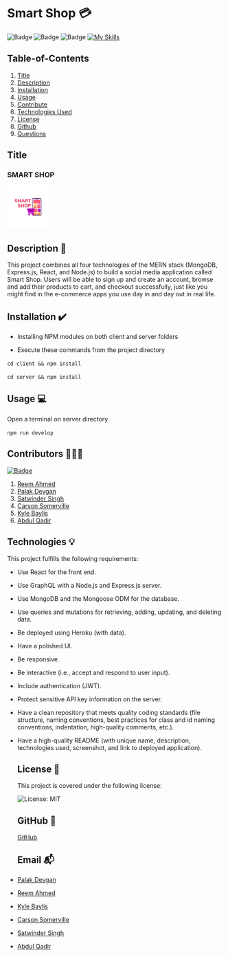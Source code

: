  # Smart Shop 💳
  
   ![Badge](https://img.shields.io/badge/License-MIT-blueviolet)
   ![Badge](https://img.shields.io/badge/Contributors-6-blue)
   ![Badge](https://camo.githubusercontent.com/03511d15a67d65f4b7f4efe2c12d9fe1f2384b667518fc7a19128c2ad65fa664/68747470733a2f2f696d672e736869656c64732e696f2f6e706d2f762f407472616e73666572776973652f69636f6e732e737667)
   [![My Skills](https://skills.thijs.gg/icons?i=java,expressjs,nodejs,git,mongodb,react&theme=light)](https://skills.thijs.gg)
   
    
  
## Table-of-Contents
  
  1. [Title](#title)
  2. [Description](#description)
  3. [Installation](#Installation)
  4. [Usage](#usage)
  5. [Contribute](#contribute)
  6. [Technologies Used](#tests)
  7. [License](#license)
  8. [Github](#github)
  9. [Questions](#email)

## Title
  
   ### SMART SHOP
  ![image](./resources/images/Smart%20Online%20Shop%20Chart%20Logo.png)

## Description 📃
  
  This project combines all four technologies of the MERN stack (MongoDB, Express.js, React, and Node.js) to build a social media application called Smart Shop. Users will be able to sign up and create an account, browse and add their products to cart, and checkout successfully, just like you might find in the e-commerce apps you use day in and day out in real life.

## Installation ✔️
  
- Installing NPM modules on both client and server folders

- Execute these commands from the project directory

`cd client && npm install`

`cd server && npm install`


## Usage 💻

  Open a terminal on server directory

  `npm run develop`

## Contributors 👨🏽‍💻
  
  [![Badge](https://img.shields.io/badge/Collaborators-6-red)](https://github.com/Project-3-Group-9/smart-shop/graphs/contributors)
  
  1. [Reem Ahmed](https://github.com/ReemMDA99)
  2. [Palak Devgan](https://github.com/palakdevgan)
  3. [Satwinder Singh](https://github.com/satwinder191995)
  4. [Carson Somerville](https://github.com/csomervil) 
  5. [Kyle Baylis](https://github.com/kylebaylis)
  6. [Abdul Qadir](https://github.com/AbdulQadir51)

## Technologies 💡

  This project fulfills the following requirements:

- Use React for the front end.

- Use GraphQL with a Node.js and Express.js server.

- Use MongoDB and the Mongoose ODM for the database.

- Use queries and mutations for retrieving, adding, updating, and deleting data.

- Be deployed using Heroku (with data).

- Have a polished UI.

- Be responsive.

- Be interactive (i.e., accept and respond to user input).

- Include authentication (JWT).

- Protect sensitive API key information on the server.

- Have a clean repository that meets quality coding standards (file structure, naming conventions, best practices for class and id naming conventions, indentation, high-quality comments, etc.).

- Have a high-quality README (with unique name, description, technologies used, screenshot, and link to deployed application).
  

  ## License 🚩 
  
  
    This project is covered under the following license:
    
   ![License: MIT](https://img.shields.io/badge/License-MIT-blueviolet.svg)
    
  
  ## GitHub 👀

  [GitHub](https://github.com/Project-3-Group-9/smart-shop)

  ## Email 📬

  
- [Palak Devgan](m7.palak@gmail.com)

- [Reem Ahmed](reem.mda0909@gmail.com)

- [Kyle Baylis](kylejmbaylis@gmail.com)

- [Carson Somerville](carsonsomerville1@gmail.com)

- [Satwinder Singh](Satwinder47@outlook.com)

- [Abdul Qadir](abdulessa93@gmail.com)